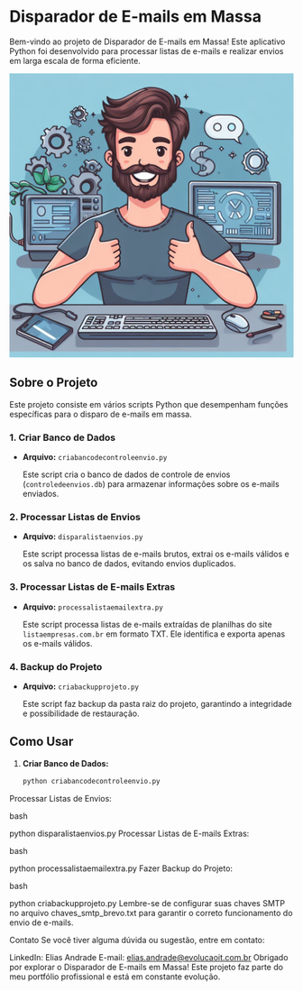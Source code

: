 # Disparador de E-mails em Massa

Bem-vindo ao projeto de Disparador de E-mails em Massa! Este aplicativo Python foi desenvolvido para processar listas de e-mails e realizar envios em larga escala de forma eficiente.

![:-)](https://raw.githubusercontent.com/chaos4455/Python-2023/main/DISPARAEMAILAPP/art.jpeg)


## Sobre o Projeto

Este projeto consiste em vários scripts Python que desempenham funções específicas para o disparo de e-mails em massa.

### 1. Criar Banco de Dados

- **Arquivo:** `criabancodecontroleenvio.py`
  
  Este script cria o banco de dados de controle de envios (`controledeenvios.db`) para armazenar informações sobre os e-mails enviados.

### 2. Processar Listas de Envios

- **Arquivo:** `disparalistaenvios.py`

  Este script processa listas de e-mails brutos, extrai os e-mails válidos e os salva no banco de dados, evitando envios duplicados.

### 3. Processar Listas de E-mails Extras

- **Arquivo:** `processalistaemailextra.py`

  Este script processa listas de e-mails extraídas de planilhas do site `listaempresas.com.br` em formato TXT. Ele identifica e exporta apenas os e-mails válidos.

### 4. Backup do Projeto

- **Arquivo:** `criabackupprojeto.py`

  Este script faz backup da pasta raiz do projeto, garantindo a integridade e possibilidade de restauração.

## Como Usar

1. **Criar Banco de Dados:**
   ```bash
   python criabancodecontroleenvio.py
Processar Listas de Envios:

bash

python disparalistaenvios.py
Processar Listas de E-mails Extras:

bash

python processalistaemailextra.py
Fazer Backup do Projeto:

bash

python criabackupprojeto.py
Lembre-se de configurar suas chaves SMTP no arquivo chaves_smtp_brevo.txt para garantir o correto funcionamento do envio de e-mails.

Contato
Se você tiver alguma dúvida ou sugestão, entre em contato:

LinkedIn: Elias Andrade
E-mail: elias.andrade@evolucaoit.com.br
Obrigado por explorar o Disparador de E-mails em Massa! Este projeto faz parte do meu portfólio profissional e está em constante evolução.
